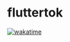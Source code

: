 # fluttertok

[![wakatime](https://wakatime.com/badge/user/18368562-fe00-4dd1-a78f-9403210fea47/project/6179aa1e-005c-4841-b12c-1f74d9736f72.svg)]([https://wakatime.com/badge/user/18368562-fe00-4dd1-a78f-9403210fea47/project/6179aa1e-005c-4841-b12c-1f74d9736f72](https://wakatime.com/@musfique113/projects/efmmhxzdne?start=2023-05-18&end=2023-05-24))
